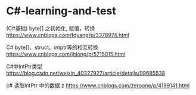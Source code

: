 # C#-learning-and-test

(C#基础) byte[] 之初始化, 赋值，转换
https://www.cnblogs.com/fdyang/p/3378974.html

C# byte[]、struct、intptr等的相互转换
https://www.cnblogs.com/jhlong/p/5715015.html

C#中IntPtr类型
https://blog.csdn.net/weixin_40327927/article/details/99685538

c# 读取IntPtr 中的数据 z
https://www.cnblogs.com/zeroone/p/4199141.html